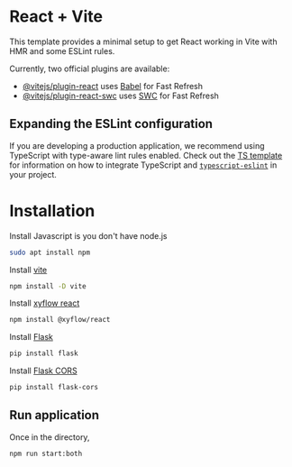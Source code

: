# React + Vite

This template provides a minimal setup to get React working in Vite with HMR and some ESLint rules.

Currently, two official plugins are available:

- [@vitejs/plugin-react](https://github.com/vitejs/vite-plugin-react/blob/main/packages/plugin-react) uses [Babel](https://babeljs.io/) for Fast Refresh
- [@vitejs/plugin-react-swc](https://github.com/vitejs/vite-plugin-react/blob/main/packages/plugin-react-swc) uses [SWC](https://swc.rs/) for Fast Refresh

## Expanding the ESLint configuration

If you are developing a production application, we recommend using TypeScript with type-aware lint rules enabled. Check out the [TS template](https://github.com/vitejs/vite/tree/main/packages/create-vite/template-react-ts) for information on how to integrate TypeScript and [`typescript-eslint`](https://typescript-eslint.io) in your project.


# Installation

Install Javascript is you don't have node.js
```bash
sudo apt install npm
```

Install [vite](https://vite.dev/) 
```bash
npm install -D vite
```

Install [xyflow react](https://github.com/xyflow/xyflow) 
```bash
npm install @xyflow/react
```

Install [Flask](https://flask.palletsprojects.com/en/stable/installation/) 
```bash
pip install flask
```

Install [Flask CORS](https://pypi.org/project/flask-cors/) 
```bash
pip install flask-cors
```

## Run application

Once in the  directory, 
```
npm run start:both
```
